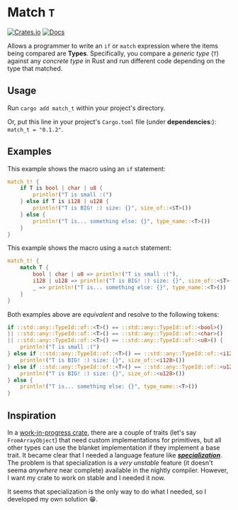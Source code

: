# Match `T`

[![Crates.io](https://img.shields.io/crates/v/match_t.svg?style=for-the-badge&logo=docsdotrs)](https://crates.io/crates/match_t)
[![Docs](https://img.shields.io/docsrs/match_t?style=for-the-badge&logo=rust)](https://docs.rs/match_t/latest)

Allows a programmer to write an `if` or `match` expression where the items being compared are **Types**.
Specifically, you compare a *generic type* (`T`) against any *concrete type* in Rust and run different code depending on the type that matched.

## Usage

Run `cargo add match_t` within your project's directory.

Or, put this line in your project's `Cargo.toml` file (under **dependencies**:):
`match_t = "0.1.2"`.

## Examples

This example shows the macro using an `if` statement:

```rust
match_t! {
    if T is bool | char | u8 {
        println!("T is small :(")
    } else if T is i128 | u128 {
        println!("T is BIG! :) size: {}", size_of::<$T>())
    } else {
        println!("T is... something else: {}", type_name::<T>())
    }
}
```

This example shows the macro using a `match` statement:

```rust
match_t! {
    match T {
        bool | char | u8 => println!("T is small :("),
        i128 | u128 => println!("T is BIG! :) size: {}", size_of::<$T>()),
        _ => println!("T is... something else: {}", type_name::<T>())
    }
}
```

Both examples above are *equivalent* and resolve to the following tokens:

```rust
if ::std::any::TypeId::of::<T>() == ::std::any::TypeId::of::<bool>()
|| ::std::any::TypeId::of::<T>() == ::std::any::TypeId::of::<char>()
|| ::std::any::TypeId::of::<T>() == ::std::any::TypeId::of::<u8>() {
    println!("T is small :(")
} else if ::std::any::TypeId::of::<T>() == ::std::any::TypeId::of::<i128>() {
    println!("T is BIG! :) size: {}", size_of::<i128>())
} else if ::std::any::TypeId::of::<T>() == ::std::any::TypeId::of::<u128>() {
    println!("T is BIG! :) size: {}", size_of::<u128>())
} else {
    println!("T is... something else: {}", type_name::<T>())
}
```

## Inspiration

In a [work-in-progress crate](https://github.com/Megadash452/ez-jni-rs/),
there are a couple of traits (let's say `FromArrayObject`) that need custom implementations for primitives,
but all other types can use the blanket implementation if they implement a base trait.
It became clear that I needed a language feature like [***specialization***](https://github.com/rust-lang/rust/issues/31844).
The problem is that specialization is a *very unstable* feature (it doesn't seema *anywhere* near complete) available in the nightly compiler.
However, I want my crate to work on stable and I needed it now.

It seems that specialization is the only way to do what I needed, so I developed my own solution 😁.
